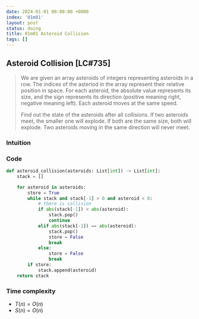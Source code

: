 ```yaml
---
date: 2024-01-01 00:00:00 +0000
index: '01m01'
layout: post
status: doing
title: 01m01 Asteroid Collision
tags: []
---
```


## Asteroid Collision [LC#735]
> We are given an array asteroids of integers representing asteroids in a row. The indices of the asteriod in the array represent their relative position in space. For each asteroid, the absolute value represents its size, and the sign represents its direction (positive meaning right, negative meaning left). Each asteroid moves at the same speed.
> 
> Find out the state of the asteroids after all collisions. If two asteroids meet, the smaller one will explode. If both are the same size, both will explode. Two asteroids moving in the same direction will never meet.

### Intuition

### Code
```python
def asteroid_collision(asteroids: List[int]) -> List[int]:
    stack = []

    for asteroid in asteroids:
        store = True
        while stack and stack[-1] > 0 and asteroid < 0:
            # there is collision
            if abs(stack[-1]) < abs(asteroid):
                stack.pop()
                continue                
            elif abs(stack[-1]) == abs(asteroid):
                stack.pop()
                store = False
                break
            else:
                store = False
                break
        if store:
            stack.append(asteroid)
    return stack
```
### Time complexity
- $T(n) = O(n)$
- $S(n) = O(n)$

